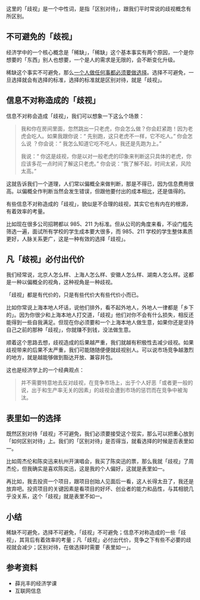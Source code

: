 这里的「歧视」是一个中性词，是指「区别对待」，跟我们平时常说的歧视概念有所区别。
## 不可避免的「歧视」
经济学中的一个核心概念是「稀缺」，「稀缺」这个基本事实有两个原因，一个是你想要的「东西」别人也想要，一个是人的需求是无限的，会不断变化升级。

稀缺这个事实不可避免，那么[一个人做任何事都必须要做选择](https://mp.weixin.qq.com/s?__biz=MzU4MzQ5MTc2Mg==&mid=2247483660&idx=1&sn=9c411ae4da23dfc06fdd87b9bd2ddc6c&chksm=fda908d1cade81c7d96692d004e47a45e2071f8cc9bbb18fec542eeca3ccb4c22c7432167acf&mpshare=1&scene=1&srcid=04210Vdw9lr9jTQii8KtqSwN&pass_ticket=JXmv2S5z5M876JT5pxqgSBMEoW1gxWzeGJXMq7DMZ1KmNpGDMI0F5En9fTmNM91o#rd)。选择不可避免，一旦选择就会有选择的标准，选择的标准就是区别对待，就是「歧视」。
## 信息不对称造成的「歧视」
信息不对称会造成「歧视」，我们可以想象一下这么个场景：

> 我和你在房间里面，忽然跳出一只老虎，你会怎么做？你会赶紧跑！因为老虎会吃人。如果我跟你说：“ 先别跑，这只老虎不一样，它不吃人。” 你会怎么说 ？你会说：“ 我怎么知道它吃不吃人，我还是先跑为上。”
> 
> 我说：“ 你这是歧视，你是以对一般老虎的印象来判断这只具体的老虎，你应该多花一点时间了解这只老虎。” 你会说：“我了解不起，时间太紧，风险太高。”

这就告诉我们一个道理，人们常以偏概全来做判断，那是不得已，因为信息费用很高。以偏概全作判断当然会发生错误，但跟他要付出的成本相比，还是值得的。

有些信息不对称造成的「歧视」，貌似是不合理的歧视，其实它也有内在的根源，有着效率的考量。

比如现在很多公司招聘都以 985、211 为标准。但从公司的角度来看，不设门槛先筛选一遍，面试所有学校的学生成本要大很多，而 985、211 学校的学生整体素质更好，人脉关系更广，这是一种有效的选择「歧视」。
## 凡「歧视」必付出代价
我们经常说，北京人怎么样、上海人怎么样、安徽人怎么样、湖南人怎么样。这都是一种以偏概全的视角，这种视角是一种歧视。

「歧视」都是有代价的，只是有些代价大有些代价小而已。

比如你常说上海本地人坏话，说他们排外，看不起外地人，外地人一律都是「乡下的」。因为你很少和上海本地人打交道，「歧视」他们对你不会有什么损失，相反还能得到一些自我满足。但现在你必须要和一个上海本地人做生意，如果你还是坚持自己之前的那种「歧视」，你就赚不到钱，没法做生意。

顺着这个思路去想，歧视造成的后果越严重，我们就越有积极性去减少歧视。如果歧视带来的后果不太严重，我们可能随随便便就歧视别人。可以说市场竞争越激烈的地方，就是越能够做到豁达开放、兼容并包。

这也是经济学上的一个经典观点：

> 并不需要特意地去反对歧视，在竞争市场上，出于个人好恶「或者更一般的说，出于和生产率无关的因素」的歧视会遭到市场的惩罚而在竞争中被淘汰。

## 表里如一的选择
既然区别对待「歧视」不可避免，我们必须要接受这个现实，那么可以把重心放到「如何区别对待」上。我们的「区别对待」是否得当，就看选择的时候是否表里如一。

比如周杰伦和陈奕迅来杭州开演唱会，我买了陈奕迅的票，那么我就「歧视」了周杰伦，但我确实是喜欢陈奕迅，这是我的个人偏好，这就是表里如一。

再比如，我去投资一个项目，跟项目创始人见面后一看，这人长得太丑了，我还是放弃吧。投资项目的关键因素是看项目的好坏、创业者的能力和品性，与其相貌几乎没关系，这个「歧视」就是表里不如一。

## 小结
稀缺不可避免，选择不可避免，「歧视」不可避免；信息不对称造成的一些「歧视」，其背后有着效率的考量；凡「歧视」必付出代价，竞争之下有些不必要的歧视就会减少；区别对待，在做选择时需要「表里如一」。
## 参考资料
* 薛兆丰的经济学课
* 互联网信息